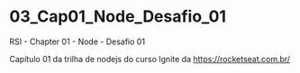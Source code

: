 # 03_Cap01_Node_Desafio_01
 RSI - Chapter 01 - Node - Desafio 01

Capítulo 01 da trilha de nodejs do curso Ignite da https://rocketseat.com.br/
